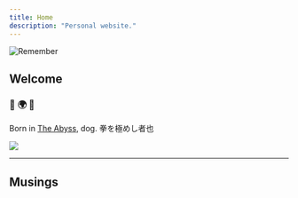 ```yaml
---
title: Home
description: "Personal website."
---
```

<img
  id="foxy"
  src="/images/bossup.png"
  alt="Remember">

## Welcome

### :purple_heart: :earth_africa: :purple_heart:

Born in [The Abyss](https://en.wikipedia.org/wiki/New_Haven), dog. 
拳を極めし者也


<img src="/images/partywizard.gif">

---

## Musings
